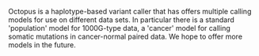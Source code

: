 Octopus is a haplotype-based variant caller that has offers multiple calling models for use on different data sets. In particular there is a standard 'population' model for 1000G-type data, a 'cancer' model for calling somatic mutations in cancer-normal paired data. We hope to offer more models in the future.
